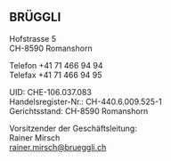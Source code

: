 ## **BRÜGGLI**
Hofstrasse 5  
CH-8590 Romanshorn

Telefon +41 71 466 94 94  
Telefax +41 71 466 94 95

UID: CHE-106.037.083  
Handelsregister-Nr.: CH-440.6.009.525-1  
Gerichtsstand: CH-8590 Romanshorn

Vorsitzender der Geschäftsleitung:  
Rainer Mirsch  
rainer.mirsch@brueggli.ch  

